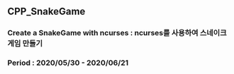 ## CPP_SnakeGame

### Create a SnakeGame with ncurses : ncurses를 사용하여 스네이크 게임 만들기
### Period : 2020/05/30 - 2020/06/21
